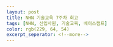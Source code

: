 ```yaml
---
layout: post
title: NHN 기술교육 7주차 회고
tags: [NHN, 신입사원, 기술교육, 베이스캠프]
color: rgb(229, 64, 54)
excerpt_seperator: <!--more-->
---
```


